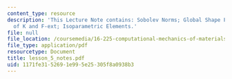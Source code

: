 ```yaml
---
content_type: resource
description: 'This Lecture Note contains: Sobolev Norms; Global Shape Function; Computation
  of K and F-ext; Isoparametric Elements.'
file: null
file_location: /coursemedia/16-225-computational-mechanics-of-materials-fall-2003/1171fe3152691e995e25305f8a0938b3_lesson_5_notes.pdf
file_type: application/pdf
resourcetype: Document
title: lesson_5_notes.pdf
uid: 1171fe31-5269-1e99-5e25-305f8a0938b3
---
```

